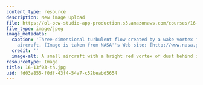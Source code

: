 ```yaml
---
content_type: resource
description: New image Upload
file: https://ol-ocw-studio-app-production.s3.amazonaws.com/courses/16-13-aerodynamics-of-viscous-fluids-fall-2003/fd03a855f0df43f454a7c52beabd5654_16-13f03-th.jpg
file_type: image/jpeg
image_metadata:
  caption: 'Three-dimensional turbulent flow created by a wake vortex from a cropdusting
    aircraft. (Image is taken from NASA''s Web site: [http://www.nasa.gov](http://www.nasa.gov).)'
  credit: ''
  image-alt: A small aircraft with a bright red vortex of dust behind it.
resourcetype: Image
title: 16-13f03-th.jpg
uid: fd03a855-f0df-43f4-54a7-c52beabd5654
---
```

